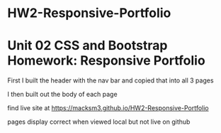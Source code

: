 # HW2-Responsive-Portfolio
# Unit 02 CSS and Bootstrap Homework: Responsive Portfolio

First I built the header with the nav bar and copied that into all 3 pages

I then built out the body of each page

find live site at https://macksm3.github.io/HW2-Responsive-Portfolio 

pages display correct when viewed local but not live on github




